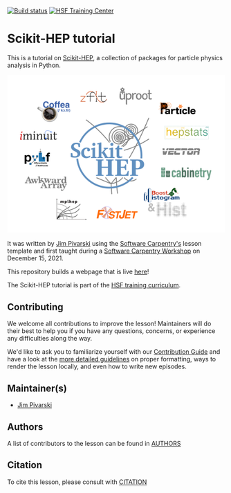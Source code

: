 [![Build status](https://github.com/hsf-training/hsf-training-scikit-hep-webpage/actions/workflows/pages/pages-build-deployment/badge.svg)](https://github.com/hsf-training/hsf-training-scikit-hep-webpage/actions/workflows/pages/pages-build-deployment)
[![HSF Training Center](https://img.shields.io/badge/HSF%20Training%20Center-browse-ff69b4)](https://hepsoftwarefoundation.org/training/curriculum.html)
# Scikit-HEP tutorial

This is a tutorial on [Scikit-HEP](https://scikit-hep.org), a collection of packages for particle physics analysis in Python.

![scikit hep ecosystem](fig/scikit-hep-logos.png)

It was written by [Jim Pivarski][jpivarski] using the [Software Carpentry's][carpentries] lesson template and first taught during a [Software Carpentry Workshop](https://indico.cern.ch/event/1097111/timetable/#day-2021-12-15) on December 15, 2021.

This repository builds a webpage that is live [here](https://hsf-training.github.io/hsf-training-scikit-hep-webpage/)!

The Scikit-HEP tutorial is part of the [HSF training curriculum](https://hepsoftwarefoundation.org/training/curriculum).

## Contributing

We welcome all contributions to improve the lesson! Maintainers will do their best to help you if you have any
questions, concerns, or experience any difficulties along the way.

We'd like to ask you to familiarize yourself with our [Contribution Guide](CONTRIBUTING.md) and have a look at
the [more detailed guidelines][lesson-example] on proper formatting, ways to render the lesson locally, and even
how to write new episodes.

## Maintainer(s)

* [Jim Pivarski][jpivarski]

## Authors

A list of contributors to the lesson can be found in [AUTHORS](AUTHORS)

## Citation

To cite this lesson, please consult with [CITATION](CITATION)

[lesson-example]: https://carpentries.github.io/lesson-example
[jpivarski]: https://github.com/jpivarski/
[carpentries]: https://software-carpentry.org/
